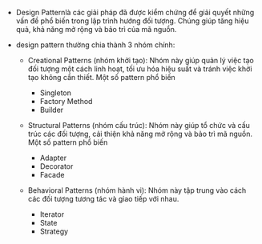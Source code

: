 - Design Patternlà các giải pháp đã được kiểm chứng để giải quyết những vấn đề phổ biến trong lập trình hướng đối tượng. Chúng giúp tăng hiệu quả, khả năng mở rộng và bảo trì của mã nguồn.

- design pattern thường chia thành 3 nhóm chính:

  - Creational Patterns (nhóm khởi tạo): Nhóm này giúp quản lý việc tạo đối tượng một cách linh hoạt, tối ưu hóa hiệu suất và tránh việc khởi tạo không cần thiết. Một số pattern phổ biến

    - Singleton
    - Factory Method
    - Builder

  - Structural Patterns (nhóm cấu trúc): Nhóm này giúp tổ chức và cấu trúc các đối tượng, cải thiện khả năng mở rộng và bảo trì mã nguồn. Một số pattern phổ biến
    - Adapter
    - Decorator
    - Facade
  - Behavioral Patterns (nhóm hành vi): Nhóm này tập trung vào cách các đối tượng tương tác và giao tiếp với nhau.
    - Iterator
    - State
    - Strategy
